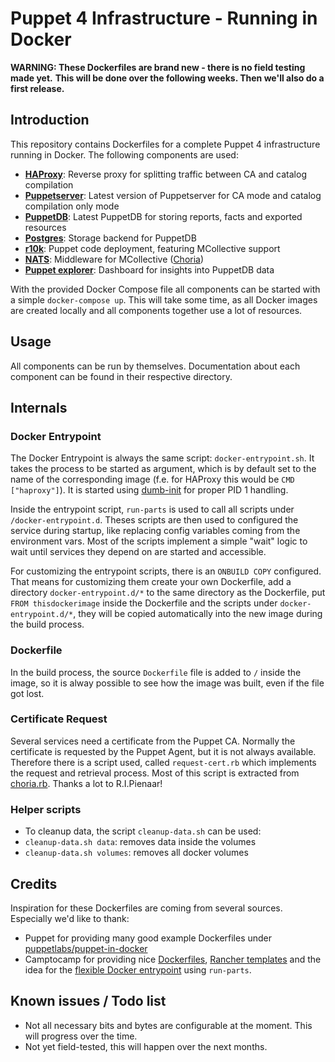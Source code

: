 # Puppet 4 Infrastructure - Running in Docker

**WARNING: These Dockerfiles are brand new - there is no field testing made yet.**
**This will be done over the following weeks. Then we'll also do a first release.**

## Introduction

This repository contains Dockerfiles for a complete Puppet 4 infrastructure
running in Docker. The following components are used:

* [**HAProxy**](http://www.haproxy.org/): Reverse proxy for splitting traffic between CA and catalog
  compilation
* [**Puppetserver**](https://docs.puppet.com/puppetserver/latest/): Latest version of Puppetserver for CA mode and catalog
  compilation only mode
* [**PuppetDB**](https://docs.puppet.com/puppetdb/latest/): Latest PuppetDB for storing reports, facts and exported resources
* [**Postgres**](https://www.postgresql.org/): Storage backend for PuppetDB
* [**r10k**](https://docs.puppet.com/pe/latest/r10k.html): Puppet code deployment, featuring MCollective support
* [**NATS**](https://nats.io/): Middleware for MCollective ([Choria](http://choria.io/))
* [**Puppet explorer**](https://github.com/spotify/puppetexplorer): Dashboard for insights into PuppetDB data

With the provided Docker Compose file all components can be started with a simple
`docker-compose up`. This will take some time, as all Docker images are created locally
and all components together use a lot of resources.

## Usage

All components can be run by themselves. Documentation about each component can be
found in their respective directory.

## Internals

### Docker Entrypoint

The Docker Entrypoint is always the same script: `docker-entrypoint.sh`. It takes
the process to be started as argument, which is by default set to the name of the
corresponding image (f.e. for HAProxy this would be `CMD ["haproxy"]`). It is
started using [dumb-init](https://github.com/Yelp/dumb-init/) for proper PID 1 handling.

Inside the entrypoint script, `run-parts` is used to call all scripts under
`/docker-entrypoint.d`. Theses scripts are then used to configured the service
during startup, like replacing config variables coming from the environment vars.
Most of the scripts implement a simple "wait" logic to wait until services they
depend on are started and accessible.

For customizing the entrypoint scripts, there is an `ONBUILD COPY` configured.
That means for customizing them create your own Dockerfile, add a directory
`docker-entrypoint.d/*` to the same directory as the Dockerfile, put
`FROM thisdockerimage` inside the Dockerfile and the scripts under `docker-entrypoint.d/*`,
they will be copied automatically into the new image during the build process.

### Dockerfile

In the build process, the source `Dockerfile` file is added to `/` inside the image,
so it is alway possible to see how the image was built, even if the file got lost.

### Certificate Request

Several services need a certificate from the Puppet CA. Normally the certificate is
requested by the Puppet Agent, but it is not always available. Therefore there is
a script used, called `request-cert.rb` which implements the request and retrieval
process. Most of this script is extracted from [choria.rb](https://github.com/ripienaar/mcollective-choria/blob/master/lib/mcollective/util/choria.rb).
Thanks a lot to R.I.Pienaar!

### Helper scripts

* To cleanup data, the script `cleanup-data.sh` can be used:
 * `cleanup-data.sh data`: removes data inside the volumes
 * `cleanup-data.sh volumes`: removes all docker volumes

## Credits

Inspiration for these Dockerfiles are coming from several sources. Especially we'd like
to thank:

* Puppet for providing many good example Dockerfiles under [puppetlabs/puppet-in-docker](https://github.com/puppetlabs/puppet-in-docker)
* Camptocamp for providing nice [Dockerfiles](https://github.com/camptocamp?q=docker), [Rancher templates](https://github.com/camptocamp/camptocamp-rancher-catalog/tree/master/templates/puppet) and the idea for the
  [flexible Docker entrypoint](https://github.com/camptocamp/camptocamp-rancher-catalog/tree/master/templates/puppet) using `run-parts`.

## Known issues / Todo list

* Not all necessary bits and bytes are configurable at the moment. This will progress
  over the time.
* Not yet field-tested, this will happen over the next months.
